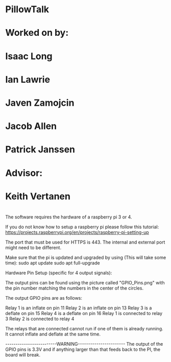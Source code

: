 # PillowTalk
#
# Worked on by:
#	Isaac Long
#	Ian Lawrie
#	Javen Zamojcin
# Jacob Allen
# Patrick Janssen
# Advisor:
#	Keith Vertanen
#

The software requires the hardware of a raspberry pi 3 or 4.

If you do not know how to setup a raspberry pi please follow this tutorial:
https://projects.raspberrypi.org/en/projects/raspberry-pi-setting-up

The port that must be used for HTTPS is 443.
The internal and external port might need to be different.

Make sure that the pi is updated and upgraded by using (This will take some time):
sudo apt update
sudo apt full-upgrade

Hardware Pin Setup (specific for 4 output signals):

The output pins can be found using the picture called "GPIO_Pins.png"
with the pin number matching the numbers in the center of the circles.

The output GPIO pins are as follows:

Relay 1 is an inflate on pin 11
Relay 2 is an inflate on pin 13
Relay 3 is a deflate on pin 15
Relay 4 is a deflate on pin 16
Relay 1 is connected to relay 3
Relay 2 is connected to relay 4 

The relays that are connected cannot run if one of them is already running.
It cannot inflate and deflate at the same time.

-------------------------WARNING-----------------------
The output of the GPIO pins is 3.3V and if anything larger
than that feeds back to the PI, the board will break.
